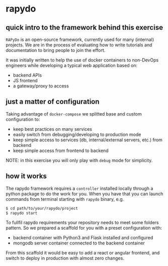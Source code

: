
# rapydo

## quick intro to the framework behind this exercise

`RAPyDo` is an open-source framework, currently used for many (internal) projects. We are in the process of evaluating how to write tutorials and documentation to bring people to join the effort.

It was initially written to help the use of docker containers to non-DevOps engineers while developing a typical web application based on: 
- backend APIs
- JS frontend 
- a gateway/proxy to access

## just a matter of configuration

Taking advantage of `docker-compose` we splitted base and custom configuration to:
- keep best practices on many services
- easily switch from debugging/developing to production mode 
- keep simple access to services (db, internal/external servers, etc.) from backend
- keep simple access from frontend to backend

NOTE: in this exercise you will only play with `debug` mode for simplicity.

## how it works

The rapydo framework requires a `controller` installed locally through a python package to do the work for you. When you have that you can launch commands from terminal starting with `rapydo` binary, e.g.

```bash
$ cd path/to/your/rapydo/project
$ rapydo start
```

To fullfil rapydo requirements your repository needs to meet some folders pattern. 
So we prepared a scaffold for you with a preset configuration with:
- backend container with Python3 and Flask installed and configured
- mongodb server container connected to the backend container

From this scaffold it would be easy to add a react or angular frontend, and switch to deploy in production with almost zero changes.

